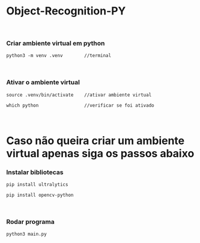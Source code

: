 # Object-Recognition-PY
</br>

### Criar ambiente virtual em python 
```
python3 -m venv .venv        //terminal 
```
</br>

### Ativar o ambiente virtual 
```
source .venv/bin/activate    //ativar ambiente virtual

which python                 //verificar se foi ativado
```
</br>

# Caso não queira criar um ambiente virtual apenas siga os passos abaixo

### Instalar bibliotecas 
```
pip install ultralytics      

pip install opencv-python    
```
</br>

### Rodar programa
```
python3 main.py              
```
</br>